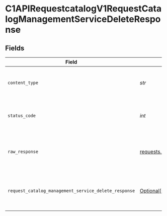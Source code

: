 # C1APIRequestcatalogV1RequestCatalogManagementServiceDeleteResponse


## Fields

| Field                                                                                                                                  | Type                                                                                                                                   | Required                                                                                                                               | Description                                                                                                                            |
| -------------------------------------------------------------------------------------------------------------------------------------- | -------------------------------------------------------------------------------------------------------------------------------------- | -------------------------------------------------------------------------------------------------------------------------------------- | -------------------------------------------------------------------------------------------------------------------------------------- |
| `content_type`                                                                                                                         | *str*                                                                                                                                  | :heavy_check_mark:                                                                                                                     | HTTP response content type for this operation                                                                                          |
| `status_code`                                                                                                                          | *int*                                                                                                                                  | :heavy_check_mark:                                                                                                                     | HTTP response status code for this operation                                                                                           |
| `raw_response`                                                                                                                         | [requests.Response](https://requests.readthedocs.io/en/latest/api/#requests.Response)                                                  | :heavy_check_mark:                                                                                                                     | Raw HTTP response; suitable for custom response parsing                                                                                |
| `request_catalog_management_service_delete_response`                                                                                   | [Optional[shared.RequestCatalogManagementServiceDeleteResponse]](../../models/shared/requestcatalogmanagementservicedeleteresponse.md) | :heavy_minus_sign:                                                                                                                     | Empty response with a status code indicating success.                                                                                  |